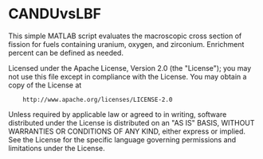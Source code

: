 # CANDUvsLBF
This simple MATLAB script evaluates the macroscopic cross section of fission for fuels containing uranium, oxygen, and zirconium. Enrichment percent can be defined as needed.
 
Licensed under the Apache License, Version 2.0 (the "License"); you may not use this file except in compliance with the License.
You may obtain a copy of the License at
 
        http://www.apache.org/licenses/LICENSE-2.0
 
Unless required by applicable law or agreed to in writing, software distributed under the License is distributed on an "AS IS" BASIS, WITHOUT WARRANTIES OR CONDITIONS OF ANY KIND, either express or implied. See the License for the specific language governing permissions and limitations under the License.

